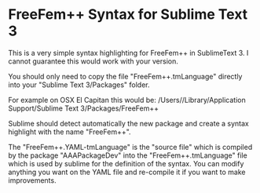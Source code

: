# FreeFem++ Syntax for Sublime Text 3

This is a very simple syntax highlighting for FreeFem++ in SublimeText 3. I cannot guarantee this would work with your version.

You should only need to copy the file "FreeFem++.tmLanguage" directly into your "Sublime Text 3/Packages" folder.

For example on OSX El Capitan this would be:
/Users/<username>/Library/Application Support/Sublime Text 3/Packages/FreeFem++

Sublime should detect automatically the new package and create a syntax highlight with the name "FreeFem++".

The "FreeFem++.YAML-tmLanguage" is the "source file" which is compiled by the package "AAAPackageDev" into the "FreeFem++.tmLanguage" file which is used by sublime for the definition of the syntax. You can modify anything you want on the YAML file and re-compile it if you want to make improvements.
